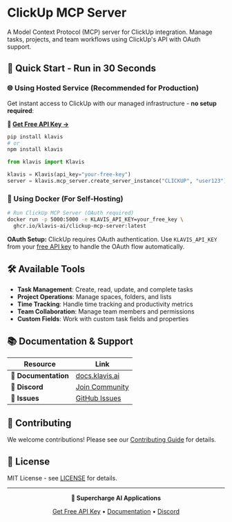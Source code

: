# ClickUp MCP Server

A Model Context Protocol (MCP) server for ClickUp integration. Manage tasks, projects, and team workflows using ClickUp's API with OAuth support.

## 🚀 Quick Start - Run in 30 Seconds

### 🌐 Using Hosted Service (Recommended for Production)

Get instant access to ClickUp with our managed infrastructure - **no setup required**:

**🔗 [Get Free API Key →](https://www.klavis.ai/home/api-keys)**

```bash
pip install klavis
# or
npm install klavis
```

```python
from klavis import Klavis

klavis = Klavis(api_key="your-free-key")
server = klavis.mcp_server.create_server_instance("CLICKUP", "user123")
```

### 🐳 Using Docker (For Self-Hosting)

```bash
# Run ClickUp MCP Server (OAuth required)
docker run -p 5000:5000 -e KLAVIS_API_KEY=your_free_key \
  ghcr.io/klavis-ai/clickup-mcp-server:latest
```

**OAuth Setup:** ClickUp requires OAuth authentication. Use `KLAVIS_API_KEY` from your [free API key](https://www.klavis.ai/home/api-keys) to handle the OAuth flow automatically.

## 🛠️ Available Tools

- **Task Management**: Create, read, update, and complete tasks
- **Project Operations**: Manage spaces, folders, and lists
- **Time Tracking**: Handle time tracking and productivity metrics
- **Team Collaboration**: Manage team members and permissions
- **Custom Fields**: Work with custom task fields and properties

## 📚 Documentation & Support

| Resource | Link |
|----------|------|
| **📖 Documentation** | [docs.klavis.ai](https://docs.klavis.ai) |
| **💬 Discord** | [Join Community](https://discord.gg/p7TuTEcssn) |
| **🐛 Issues** | [GitHub Issues](https://github.com/klavis-ai/klavis/issues) |

## 🤝 Contributing

We welcome contributions! Please see our [Contributing Guide](../../CONTRIBUTING.md) for details.

## 📜 License

MIT License - see [LICENSE](../../LICENSE) for details.

---

<div align="center">
  <p><strong>🚀 Supercharge AI Applications </strong></p>
  <p>
    <a href="https://www.klavis.ai">Get Free API Key</a> •
    <a href="https://docs.klavis.ai">Documentation</a> •
    <a href="https://discord.gg/p7TuTEcssn">Discord</a>
  </p>
</div>
